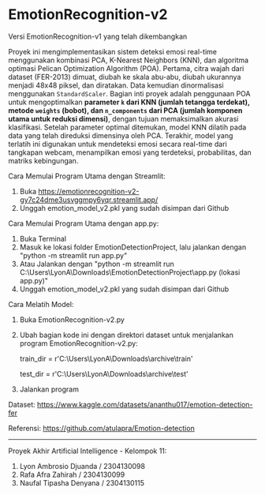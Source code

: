 # EmotionRecognition-v2
Versi EmotionRecognition-v1 yang telah dikembangkan

Proyek ini mengimplementasikan sistem deteksi emosi real-time menggunakan kombinasi PCA, K-Nearest Neighbors (KNN), dan algoritma optimasi Pelican Optimization Algorithm (POA). Pertama, citra wajah dari dataset (FER-2013) dimuat, diubah ke skala abu-abu, diubah ukurannya menjadi 48x48 piksel, dan diratakan. Data kemudian dinormalisasi menggunakan `StandardScaler`. Bagian inti proyek adalah penggunaan POA untuk mengoptimalkan **parameter `k` dari KNN (jumlah tetangga terdekat), metode `weights` (bobot), dan `n_components` dari PCA (jumlah komponen utama untuk reduksi dimensi)**, dengan tujuan memaksimalkan akurasi klasifikasi. Setelah parameter optimal ditemukan, model KNN dilatih pada data yang telah direduksi dimensinya oleh PCA. Terakhir, model yang terlatih ini digunakan untuk mendeteksi emosi secara real-time dari tangkapan webcam, menampilkan emosi yang terdeteksi, probabilitas, dan matriks kebingungan.

Cara Memulai Program Utama dengan Streamlit: 
1. Buka https://emotionrecognition-v2-gy7c24dme3usvggmpy6yqr.streamlit.app/
2. Unggah emotion_model_v2.pkl yang sudah disimpan dari Github

Cara Memulai Program Utama dengan app.py: 
1. Buka Terminal
2. Masuk ke lokasi folder EmotionDetectionProject, lalu jalankan dengan "python -m streamlit run app.py"
3. Atau Jalankan dengan "python -m streamlit run C:\Users\LyonA\Downloads\EmotionDetectionProject\app.py (lokasi app.py)"
4. Unggah emotion_model_v2.pkl yang sudah disimpan dari Github

Cara Melatih Model:
1. Buka EmotionRecognition-v2.py
2. Ubah bagian kode ini dengan direktori dataset untuk menjalankan program EmotionRecognition-v2.py: 

    train_dir = r'C:\Users\LyonA\Downloads\archive\train'
    
    test_dir = r'C:\Users\LyonA\Downloads\archive\test'

3. Jalankan program

Dataset: https://www.kaggle.com/datasets/ananthu017/emotion-detection-fer

Referensi: https://github.com/atulapra/Emotion-detection

----------------------------------------------------------------------------------------------------

Proyek Akhir Artificial Intelligence - Kelompok 11:
1. Lyon Ambrosio Djuanda / 2304130098
2. Rafa Afra Zahirah / 2304130099
3. Naufal Tipasha Denyana / 2304130115